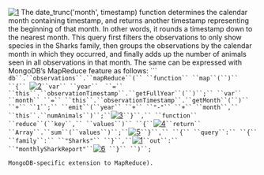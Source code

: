 [![1](assets/1.png)](#co_data_models_and_query_languages_CO2-1) The date_trunc('month', timestamp) function determines the calendar month
containing timestamp, and returns another timestamp representing the beginning of that month. In
other words, it rounds a timestamp down to the nearest month. This query first filters the observations to only show species in the Sharks family, then groups
the observations by the calendar month in which they occurred, and finally adds up the number of
animals seen in all observations in that month. 
The same can be expressed with MongoDB’s MapReduce feature as follows: ```
`db``.``observations``.``mapReduce``(``
    ``function`` ``map``(``)`` ``{`` `[![2](assets/2.png)](#callout_data_models_and_query_languages_CO3-2)`
        ``var`` ``year``  ``=`` ``this``.``observationTimestamp``.``getFullYear``(``)``;``
        ``var`` ``month`` ``=`` ``this``.``observationTimestamp``.``getMonth``(``)`` ``+`` ``1``;``
        ``emit``(``year`` ``+`` ``"-"`` ``+`` ``month``,`` ``this``.``numAnimals``)``;`` `[![3](assets/3.png)](#callout_data_models_and_query_languages_CO3-3)`
    ``}``,``
    ``function`` ``reduce``(``key``,`` ``values``)`` ``{`` `[![4](assets/4.png)](#callout_data_models_and_query_languages_CO3-4)`
        ``return`` ``Array``.``sum``(``values``)``;`` `[![5](assets/5.png)](#callout_data_models_and_query_languages_CO3-5)`
    ``}``,``
    ``{``
        ``query``:`` ``{`` ``family``:`` ``"Sharks"`` ``}``,`` `[![1](assets/1.png)](#callout_data_models_and_query_languages_CO3-1)`
        ``out``:`` ``"monthlySharkReport"`` `[![6](assets/6.png)](#callout_data_models_and_query_languages_CO3-6)`
    ``}``
``)``;`
``` [![1](assets/1.png)](#co_data_models_and_query_languages_CO3-5) The filter to consider only shark species can be specified declaratively (this is a
MongoDB-specific extension to MapReduce).